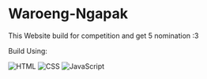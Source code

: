 ﻿# Waroeng-Ngapak

This Website build for competition and get 5 nomination :3

Build Using:

![HTML](https://img.shields.io/badge/-Html5-000?&logo=Html5)
![CSS](https://img.shields.io/badge/-CSS-000?&logo=CSS)
![JavaScript](https://img.shields.io/badge/-JavaScript-000?&logo=JavaScript)

